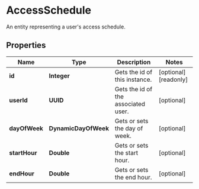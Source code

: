 

# AccessSchedule

An entity representing a user's access schedule.

## Properties

| Name | Type | Description | Notes |
|------------ | ------------- | ------------- | -------------|
|**id** | **Integer** | Gets the id of this instance. |  [optional] [readonly] |
|**userId** | **UUID** | Gets the id of the associated user. |  [optional] |
|**dayOfWeek** | **DynamicDayOfWeek** | Gets or sets the day of week. |  [optional] |
|**startHour** | **Double** | Gets or sets the start hour. |  [optional] |
|**endHour** | **Double** | Gets or sets the end hour. |  [optional] |



